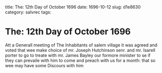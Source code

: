 title: The: 12th Day of October 1696
date: 1696-10-12
slug: d1e8630
category: salvrec
tags: 


<div markdown class="doc" id="d1e8630">


# The: 12th Day of October 1696

Att a Generall meeting of The Inhabitants of salem village it was agreed and voted that wee make choice of mr. Joseph Hutchinson senr. and mr. Isarell porter to go to treate with mr. James Bayley our formore minister to se if they can prevaile with him to come and preach with us for a month: that so wee may have some Discours with him
</div>